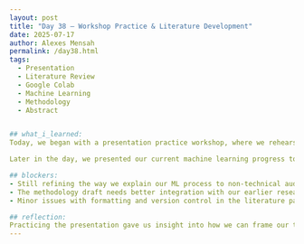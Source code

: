 ```yaml
---
layout: post  
title: "Day 38 – Workshop Practice & Literature Development"  
date: 2025-07-17  
author: Alexes Mensah  
permalink: /day38.html  
tags:
  - Presentation
  - Literature Review
  - Google Colab
  - Machine Learning
  - Methodology
  - Abstract


## what_i_learned:
Today, we began with a presentation practice workshop, where we rehearsed our delivery and received feedback on how to better communicate our research and technical contributions. Afterward, we returned to our lab space and focused on writing the **methodology** and **abstract** sections of our literature paper, making sure they aligned with our project's goals and the machine learning approach we’re implementing.

Later in the day, we presented our current machine learning progress to our professor using **Google Colab**, walking through our code, data preprocessing pipeline, and model performance. The feedback helped us clarify next steps and polish our results for the final deliverables.

## blockers:
- Still refining the way we explain our ML process to non-technical audiences during the presentation.
- The methodology draft needs better integration with our earlier research sections.
- Minor issues with formatting and version control in the literature paper across team members’ edits.

## reflection:
Practicing the presentation gave us insight into how we can frame our technical work more clearly and confidently. It also emphasized the importance of aligning our documentation (like the literature review) with our actual implementation. Writing the abstract helped consolidate the purpose of our research, and the session with our professor confirmed we're making strong progress with our machine learning model. Going forward, we’ll focus on refining our communication and polishing the written documentation ahead of submission.
---
```

